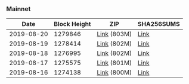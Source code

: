 ### Mainnet

|    Date    | Block Height | ZIP | SHA256SUMS |
| ---------- | ------------ | --- | ---------- |
| 2019-08-20 | 1279846 | [Link](https://s3-ap-southeast-2.amazonaws.com/ion-bootstrap/mainnet/2019-08-20/bootstrap.dat.zip) (803M) | [Link](https://s3-ap-southeast-2.amazonaws.com/ion-bootstrap/mainnet/2019-08-20/SHA256SUMS) |
| 2019-08-19 | 1278414 | [Link](https://s3-ap-southeast-2.amazonaws.com/ion-bootstrap/mainnet/2019-08-19/bootstrap.dat.zip) (802M) | [Link](https://s3-ap-southeast-2.amazonaws.com/ion-bootstrap/mainnet/2019-08-19/SHA256SUMS) |
| 2019-08-18 | 1276995 | [Link](https://s3-ap-southeast-2.amazonaws.com/ion-bootstrap/mainnet/2019-08-18/bootstrap.dat.zip) (802M) | [Link](https://s3-ap-southeast-2.amazonaws.com/ion-bootstrap/mainnet/2019-08-18/SHA256SUMS) |
| 2019-08-17 | 1275575 | [Link](https://s3-ap-southeast-2.amazonaws.com/ion-bootstrap/mainnet/2019-08-17/bootstrap.dat.zip) (801M) | [Link](https://s3-ap-southeast-2.amazonaws.com/ion-bootstrap/mainnet/2019-08-17/SHA256SUMS) |
| 2019-08-16 | 1274138 | [Link](https://s3-ap-southeast-2.amazonaws.com/ion-bootstrap/mainnet/2019-08-16/bootstrap.dat.zip) (800M) | [Link](https://s3-ap-southeast-2.amazonaws.com/ion-bootstrap/mainnet/2019-08-16/SHA256SUMS) |
